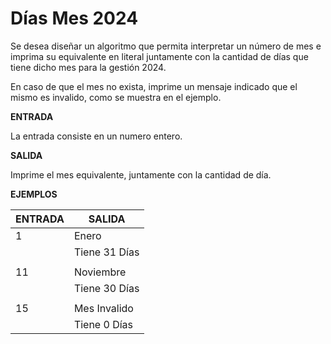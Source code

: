 # Días Mes 2024

Se desea diseñar un algoritmo que permita interpretar un número de mes e imprima su equivalente en literal juntamente con la cantidad de días que tiene dicho mes para la gestión 2024.

En caso de que el mes no exista, imprime un mensaje indicado que el mismo es invalido, como se muestra en el ejemplo.

**ENTRADA**

La entrada consiste en un numero entero.

**SALIDA**

Imprime el mes equivalente, juntamente con la cantidad de día.

**EJEMPLOS**

| ENTRADA	 |  SALIDA|
|--|--|
| 1 | Enero |
|  | Tiene 31 Días |
|  |  |
|  11| Noviembre |
|  |  Tiene 30 Días|
|  |  |
|  15| Mes Invalido |
|  |Tiene 0 Días  |
